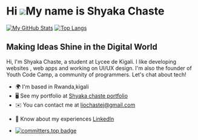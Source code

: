 Hi ![](https://user-images.githubusercontent.com/18350557/176309783-0785949b-9127-417c-8b55-ab5a4333674e.gif)My name is Shyaka Chaste
=====================================================================================================================================
[![My GitHub Stats](https://github-readme-stats.vercel.app/api?username=shyakachaste)](https://github.com/shyakachaste)
[![Top Langs](https://github-readme-stats.vercel.app/api/top-langs/?username=shyakachaste&layout=compact)](https://github.com/shyakachaste)

Making Ideas Shine in the Digital World
-------------------------------------------------------------------------

Hi, I'm Shyaka Chaste, a student at Lycee de Kigali. I like developing websites , web apps and working on UI/UX design. I'm also the founder of Youth Code Camp, a community of programmers. Let's chat about tech!

* 🌍  I'm based in Rwanda,kigali
* 🖥️  See my portfolio at [Shyaka chaste portfolio](https://shyakachaste.me/)
* ✉️  You can contact me at [liochastej@gmail.com](mailto:liochastej@gmail.com)

- 📄 Know about my experiences [LinkedIn](https://www.linkedin.com/in/shyakachaste/)

- [![committers.top badge](https://user-badge.committers.top/rwanda/shyakachaste.svg)](https://user-badge.committers.top/rwanda/shyakachaste)


